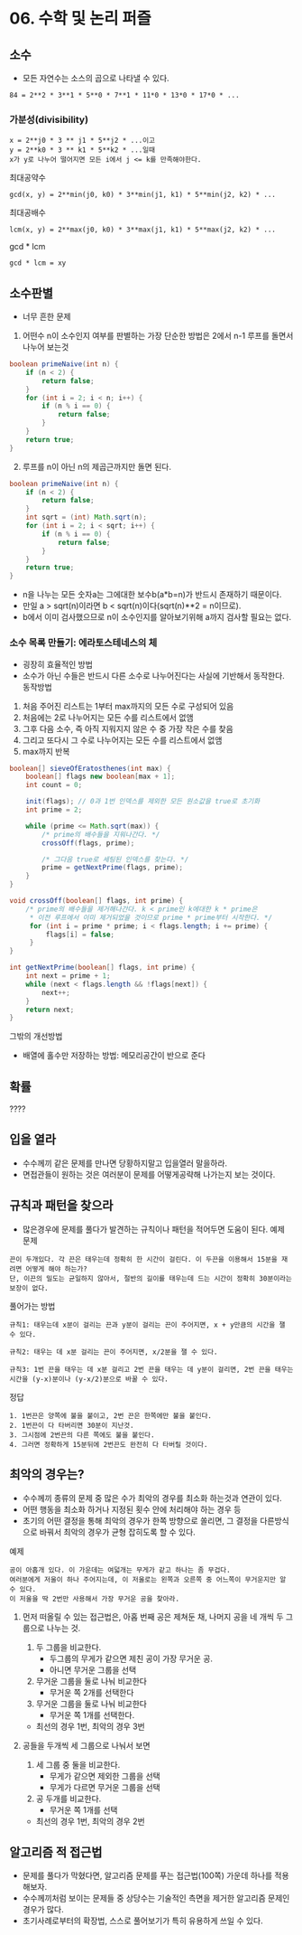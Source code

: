 # 06. 수학 및 논리 퍼즐
## 소수
- 모든 자연수는 소스의 곱으로 나타낼 수 있다.
```
84 = 2**2 * 3**1 * 5**0 * 7**1 * 11*0 * 13*0 * 17*0 * ...
```

### 가분성(divisibility)
```
x = 2**j0 * 3 ** j1 * 5**j2 * ...이고
y = 2**k0 * 3 ** k1 * 5**k2 * ...일때
x가 y로 나누어 떨어지면 모든 i에서 j <= k를 만족해야한다.
```
최대공약수
```
gcd(x, y) = 2**min(j0, k0) * 3**min(j1, k1) * 5**min(j2, k2) * ...
```
최대공배수
```
lcm(x, y) = 2**max(j0, k0) * 3**max(j1, k1) * 5**max(j2, k2) * ...
```
gcd * lcm
```
gcd * lcm = xy
```

## 소수판별
- 너무 흔한 문제

1. 어떤수 n이 소수인지 여부를 판별하는 가장 단순한 방법은 2에서 n-1 루프를 돌면서 나누어 보는것
```java
boolean primeNaive(int n) {
    if (n < 2) {
        return false;
    }
    for (int i = 2; i < n; i++) {
        if (n % i == 0) {
            return false;
        }
    }
    return true;
}
```
2. 루프를 n이 아닌 n의 제곱근까지만 돌면 된다.
```java
boolean primeNaive(int n) {
    if (n < 2) {
        return false;
    }
    int sqrt = (int) Math.sqrt(n);
    for (int i = 2; i < sqrt; i++) {
        if (n % i == 0) {
            return false;
        }
    }
    return true;
}
```
- n을 나누는 모든 숫자a는 그에대한 보수b(a*b=n)가 반드시 존재하기 때문이다.
- 만일 a > sqrt(n)이라면 b < sqrt(n)이다(sqrt(n)**2 = n이므로).
- b에서 이미 검사했으므로 n이 소수인지를 알아보기위해 a까지 검사할 필요는 없다.

### 소수 목록 만들기: 에라토스테네스의 체
- 굉장히 효율적인 방법
- 소수가 아닌 수들은 반드시 다른 소수로 나누어진다는 사실에 기반해서 동작한다.
동작방법
1. 처음 주어진 리스트는 1부터 max까지의 모든 수로 구성되어 있음
2. 처음에는 2로 나누어지는 모든 수를 리스트에서 없앰
3. 그후 다음 소수, 즉 아직 지워지지 않은 수 중 가장 작은 수를 찾음
4. 그리고 또다시 그 수로 나누어지는 모든 수를 리스트에서 없앰
5. max까지 반복

```java
boolean[] sieveOfEratosthenes(int max) {
    boolean[] flags new boolean[max + 1];
    int count = 0;

    init(flags); // 0과 1번 인덱스를 제외한 모든 원소값을 true로 초기화
    int prime = 2;

    while (prime <= Math.sqrt(max)) {
        /* prime의 배수들을 지워나간다. */
        crossOff(flags, prime);

        /* 그다음 true로 세팅된 인덱스를 찾는다. */
        prime = getNextPrime(flags, prime);
    }
}

void crossOff(boolean[] flags, int prime) {
    /* prime의 배수들을 제거해나간다. k < prime인 k에대한 k * prime은
     * 이전 루프에서 이미 제거되었을 것이므로 prime * prime부터 시작한다. */
     for (int i = prime * prime; i < flags.length; i += prime) {
         flags[i] = false;
     }
}

int getNextPrime(boolean[] flags, int prime) {
    int next = prime + 1;
    while (next < flags.length && !flags[next]) {
        next++;
    }
    return next;
}
```
그밖의 개선방법
- 배열에 홀수만 저장하는 방법: 메모리공간이 반으로 준다

## 확률
????

## 입을 열라
- 수수께끼 같은 문제를 만나면 당황하지말고 입을열러 말을하라.
- 면접관들이 원하는 것은 여러분이 문제를 어떻게공략해 나가는지 보는 것이다.

## 규칙과 패턴을 찾으라
- 많은경우에 문제를 풀다가 발견하는 규칙이나 패턴을 적어두면 도움이 된다.
예제 문제
```
끈이 두개있다. 각 끈은 태우는데 정확히 한 시간이 걸린다. 이 두끈을 이용해서 15분을 재려면 어떻게 해야 하는가?
단, 이끈의 밀도는 균일하지 않아서, 절반의 길이를 태우는데 드는 시간이 정확히 30분이라는 보장이 없다.
```
풀어가는 방법
```
규칙1: 태우는데 x분이 걸리는 끈과 y분이 걸리는 끈이 주어지면, x + y만큼의 시간을 잴 수 있다.

규칙2: 태우는 데 x분 걸리는 끈이 주어지면, x/2분을 잴 수 있다.

규칙3: 1번 끈을 태우는 데 x분 걸리고 2번 끈을 태우는 데 y분이 걸리면, 2번 끈을 태우는 시간을 (y-x)분이나 (y-x/2)분으로 바꿀 수 있다.
```
정답
```
1. 1번끈은 양쪽에 불을 붙이고, 2번 끈은 한쪽에만 불을 붙인다.
2. 1번끈이 다 타버리면 30분이 지난것.
3. 그시점에 2번끈의 다른 쪽에도 불을 붙인다.
4. 그러면 정확하게 15분뒤에 2번끈도 완전히 다 타버릴 것이다.
```

## 최악의 경우는?
- 수수께끼 종류의 문제 중 많은 수가 최악의 경우를 최소화 하는것과 연관이 있다.
- 어떤 행동을 최소화 하거나 지정된 횟수 안에 처리해야 하는 경우 등
- 초기의 어떤 결정을 통해 최악의 경우가 한쪽 방향으로 쏠리면, 그 결정을 다른방식으로 바꿔서 최악의 경우가 균형 잡히도록 할 수 있다.

예제
```
공이 아홉개 있다. 이 가운데는 여덟개는 무게가 같고 하나는 좀 무겁다.
여러분에게 저울이 하나 주어지는데, 이 저울로는 왼쪽과 오른쪽 중 어느쪽이 무거운지만 알 수 있다.
이 저울을 딱 2번만 사용해서 가장 무거운 공을 찾아라.
```

1. 먼저 떠올릴 수 있는 접근법은, 아홉 번째 공은 제쳐둔 채, 나머지 공을 네 개씩 두 그룹으로 나누는 것.
    1. 두 그룹을 비교한다.
        - 두그룹의 무게가 같으면 제친 공이 가장 무거운 공.
        - 아니면 무거운 그룹을 선택
    2. 무거운 그룹을 둘로 나눠 비교한다
        - 무거운 쪽 2개를 선택한다
    3. 무거운 그룹을 둘로 나눠 비교한다
        - 무거운 쪽 1개를 선택한다.
    - 최선의 경우 1번, 최악의 경우 3번

2. 공들을 두개씩 세 그룹으로 나눠서 보면
    1. 세 그룹 중 둘을 비교한다.
        - 무게가 같으면 제외한 그룹을 선택
        - 무게가 다르면 무거운 그룹을 선택
    2. 공 두개를 비교한다.
        - 무거운 쪽 1개를 선택
    - 최선의 경우 1번, 최악의 경우 2번

## 알고리즘 적 접근법
- 문제를 풀다가 막혔다면, 알고리즘 문제를 푸는 접근법(100쪽) 가운데 하나를 적용해보자.
- 수수께끼처럼 보이는 문제들 중 상당수는 기술적인 측면을 제거한 알고리즘 문제인 경우가 많다.
- 초기사례로부터의 확장법, 스스로 풀어보기가 특히 유용하게 쓰일 수 있다.

